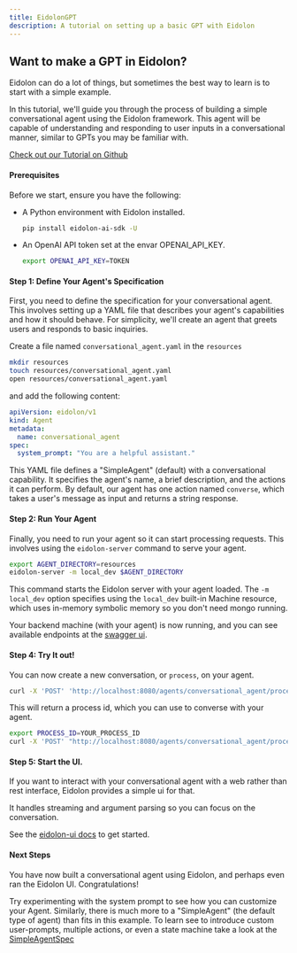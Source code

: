 ```yaml
---
title: EidolonGPT
description: A tutorial on setting up a basic GPT with Eidolon
---
```


## Want to make a GPT in Eidolon?

Eidolon can do a lot of things, but sometimes the best way to learn is to start with a simple example.

In this tutorial, we'll guide you through the process of building a simple conversational agent using the Eidolon framework. This agent will be capable of understanding and responding to user inputs in a conversational manner, similar to GPTs you may be familiar with.

[Check out our Tutorial on Github](https://github.com/eidolon-ai/eidolon/tree/main/examples/eidolon_examples/conversational_chatbot "Eidolon Conversational Chatbot Example")

#### Prerequisites

Before we start, ensure you have the following:
- A Python environment with Eidolon installed.
    ```bash
    pip install eidolon-ai-sdk -U
    ```
- An OpenAI API token set at the envar OPENAI_API_KEY.
    ```bash
    export OPENAI_API_KEY=TOKEN
    ```

#### Step 1: Define Your Agent's Specification

First, you need to define the specification for your conversational agent. This involves setting up a YAML file that describes your agent's capabilities and how it should behave. For simplicity, we'll create an agent that greets users and responds to basic inquiries.

Create a file named `conversational_agent.yaml` in the `resources`
```bash
mkdir resources
touch resources/conversational_agent.yaml
open resources/conversational_agent.yaml
```

and add the following content:

```yaml
apiVersion: eidolon/v1
kind: Agent
metadata:
  name: conversational_agent
spec:
  system_prompt: "You are a helpful assistant."
```

This YAML file defines a "SimpleAgent" (default) with a conversational capability. It specifies the agent's name, a brief description, and the actions it can perform. By default, our agent has one action named `converse`, which takes a user's message as input and returns a string response.

#### Step 2: Run Your Agent

Finally, you need to run your agent so it can start processing requests. This involves using the `eidolon-server` command to serve your agent.

```bash
export AGENT_DIRECTORY=resources
eidolon-server -m local_dev $AGENT_DIRECTORY
```

This command starts the Eidolon server with your agent loaded. The `-m local_dev` option specifies using the `local_dev` built-in Machine resource, which uses in-memory symbolic memory so you don't need mongo running.

Your backend machine (with your agent) is now running, and you can see available endpoints at the [swagger ui](http://localhost:8080/docs). 

#### Step 4: Try It out!
You can now create a new conversation, or `process`, on your agent.

```bash
curl -X 'POST' 'http://localhost:8080/agents/conversational_agent/processes'
```

This will return a process id, which you can use to converse with your agent.

```bash
export PROCESS_ID=YOUR_PROCESS_ID
curl -X 'POST' "http://localhost:8080/agents/conversational_agent/processes/$PROCESS_ID/actions/converse" -d 'What kind of tools can I build with LLM agents?'
```

#### Step 5: Start the UI.

If you want to interact with your conversational agent with a web rather than rest interface, Eidolon provides a simple ui for that.

It handles streaming and argument parsing so you can focus on the conversation.

See the [eidolon-ui docs](https://github.com/eidolon-ai/eidolon/tree/main/webui) to get started.

#### Next Steps
You have now built a conversational agent using Eidolon, and perhaps even ran the Eidolon UI. Congratulations!

Try experimenting with the system prompt to see how you can customize your Agent. Similarly, there is much more to a "SimpleAgent" (the default type of agent) 
than fits in this example. To learn see to introduce custom user-prompts, multiple actions, or even a state machine take a look at the 
[SimpleAgentSpec](https://github.com/eidolon-ai/eidolon/blob/main/sdk/eidolon_ai_sdk/agent/simple_agent.py)


